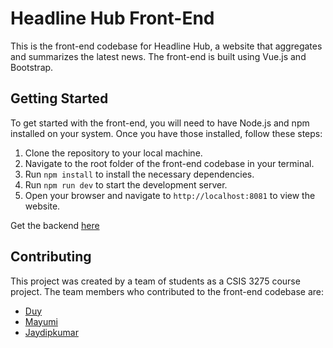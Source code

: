 # Headline Hub Front-End

This is the front-end codebase for Headline Hub, a website that aggregates and summarizes the latest news. The front-end is built using Vue.js and Bootstrap.

## Getting Started

To get started with the front-end, you will need to have Node.js and npm installed on your system. Once you have those installed, follow these steps:

1. Clone the repository to your local machine.
2. Navigate to the root folder of the front-end codebase in your terminal.
3. Run `npm install` to install the necessary dependencies.
4. Run `npm run dev` to start the development server.
5. Open your browser and navigate to `http://localhost:8081` to view the website.

Get the backend [here](https://github.com/Dz25/HeadlineHub-BE) 
## Contributing

This project was created by a team of students as a CSIS 3275 course project. The team members who contributed to the front-end codebase are:
- [Duy](https://github.com/Dz25)
- [Mayumi](https://github.com/chiyome)
- [Jaydipkumar](https://github.com/jaydipkmulani)

